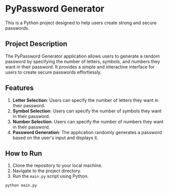 # PyPassword Generator

This is a Python project designed to help users create strong and secure passwords.

## Project Description

The PyPassword Generator application allows users to generate a random password by specifying the number of letters, symbols, and numbers they want in their password. It provides a simple and interactive interface for users to create secure passwords effortlessly.

## Features

1. **Letter Selection**: Users can specify the number of letters they want in their password.
2. **Symbol Selection**: Users can specify the number of symbols they want in their password.
3. **Number Selection**: Users can specify the number of numbers they want in their password.
4. **Password Generation**: The application randomly generates a password based on the user's input and displays it.

## How to Run

1. Clone the repository to your local machine.
2. Navigate to the project directory.
3. Run the `main.py` script using Python.

```sh
python main.py
